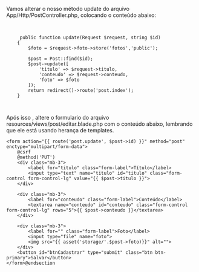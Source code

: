 Vamos alterar o nosso método update do arquivo App/Http/PostController.php, colocando o conteúdo abaixo:

<pre class="language-php">
  <code class="language-php">

     public function update(Request $request, string $id)
    {
        $foto = $request->foto->store('fotos','public');

        $post = Post::find($id);
        $post->update([
            'titulo' => $request->titulo,
            'conteudo' => $request->conteudo,
            'foto' => $foto
        ]);
        return redirect()->route('post.index');   
    }
 
  </code>
</pre>

Após isso , altere o formulario do arquivo resources/views/post/editar.blade.php com o conteúdo abaixo, lembrando que ele está usando herança de templates.



    <form action="{{ route('post.update', $post->id) }}" method="post" enctype="multipart/form-data">
        @csrf
        @method('PUT')
        <div class="mb-3">
            <label for="titulo" class="form-label">Título</label>
            <input type="text" name="titulo" id="titulo" class="form-control form-control-lg" value="{{ $post->titulo }}">
        </div>
        
        <div class="mb-3">
            <label for="conteudo" class="form-label">Conteúdo</label>
            <textarea name="conteudo" id="conteudo" class="form-control form-control-lg" rows="5">{{ $post->conteudo }}</textarea>
        </div>
        
        <div class="mb-3">
            <label for="" class="form-label">Foto</label>
            <input type="file" name="foto">
            <img src="{{ asset('storage/'.$post->foto)}}" alt="">
        </div>
        <button id="btnCadastrar" type="submit" class="btn btn-primary">Salvar</button>
    </form>@endsection
